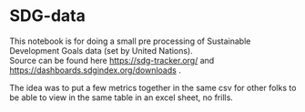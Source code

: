 # SDG-data
This notebook is for doing a small pre processing of Sustainable Development Goals data (set by United Nations).  
Source can be found here https://sdg-tracker.org/ and https://dashboards.sdgindex.org/downloads .

The idea was to put a few metrics together in the same csv for other folks to be able to view in the same table in an excel sheet, no frills.
